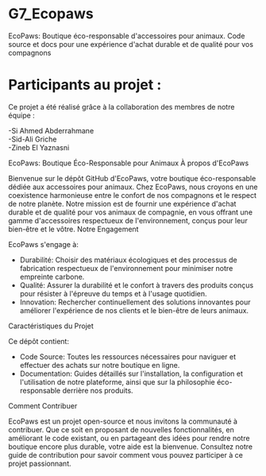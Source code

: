 # G7_Ecopaws
EcoPaws: Boutique éco-responsable d'accessoires pour animaux. Code source et docs pour une expérience d'achat durable et de qualité pour vos compagnons

# Participants au projet :
Ce projet a été réalisé grâce à la collaboration des membres de notre équipe :

-Si Ahmed Abderrahmane  
-Sid-Ali Griche  
-Zineb El Yaznasni

EcoPaws: Boutique Éco-Responsable pour Animaux
À propos d'EcoPaws

Bienvenue sur le dépôt GitHub d'EcoPaws, votre boutique éco-responsable dédiée aux accessoires pour animaux. Chez EcoPaws, nous croyons en une coexistence harmonieuse entre le confort de nos compagnons et le respect de notre planète. Notre mission est de fournir une expérience d'achat durable et de qualité pour vos animaux de compagnie, en vous offrant une gamme d'accessoires respectueux de l'environnement, conçus pour leur bien-être et le vôtre.
Notre Engagement

EcoPaws s'engage à:
- Durabilité: Choisir des matériaux écologiques et des processus de fabrication respectueux de l'environnement pour minimiser notre empreinte carbone.
- Qualité: Assurer la durabilité et le confort à travers des produits conçus pour résister à l'épreuve du temps et à l'usage quotidien.
- Innovation: Rechercher continuellement des solutions innovantes pour améliorer l'expérience de nos clients et le bien-être de leurs animaux.

Caractéristiques du Projet

Ce dépôt contient:

- Code Source: Toutes les ressources nécessaires pour naviguer et effectuer des achats sur notre boutique en ligne.
- Documentation: Guides détaillés sur l'installation, la configuration et l'utilisation de notre plateforme, ainsi que sur la philosophie éco-responsable derrière nos produits.

Comment Contribuer

EcoPaws est un projet open-source et nous invitons la communauté à contribuer. Que ce soit en proposant de nouvelles fonctionnalités, en améliorant le code existant, ou en partageant des idées pour rendre notre boutique encore plus durable, votre aide est la bienvenue. Consultez notre guide de contribution pour savoir comment vous pouvez participer à ce projet passionnant.

